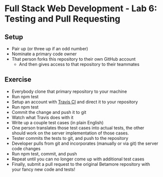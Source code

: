 # Full Stack Web Development - Lab 6: Testing and Pull Requesting

## Setup

* Pair up (or three up if an odd number)
* Nominate a primary code owner
* That person forks this repository to their own GitHub account
  * And then gives access to that repository to their teammates

## Exercise

* Everybody clone that primary repository to your machine
* Run npm test
* Setup an account with [Travis CI](https://travis-ci.org) and direct it to your repository
* Run npm test
* Commit the change and push it to git
* Watch what Travis does with it
* Write up a couple test cases (in plain English)
* One person translates those test cases into actual tests, the other should work on the server implementation of those cases.
* Tester commits the tests to git, and push to the repository
* Developer pulls from git and incorporates (manually or via git) the server code changes
* Run npm test, commit, and push
* Repeat until you can no longer come up with additional test cases
* Finally, submit a pull request to the original Betamore repository with your fancy new code and tests!
